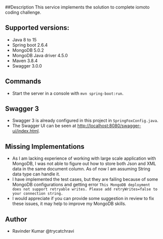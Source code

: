 ##Description
This service implements the solution to complete iomoto coding challenge.
## Supported versions:
- Java 8 to 15
- Spring boot 2.6.4
- MongoDB 5.0.2
- MongoDB Java driver 4.5.0
- Maven 3.8.4
- Swagger 3.0.0
## Commands
- Start the server in a console with `mvn spring-boot:run`.
## Swagger 3
- Swagger 3 is already configured in this project in `SpringFoxConfig.java`.
- The Swagger UI can be seen at [http://localhost:8080/swagger-ui/index.html](http://localhost:8080/swagger-ui/index.html).
## Missing Implementations
- As I am lacking experience of working with large scale application with MongoDB, I was not able to figure out how to store both Json and XML
data in the same document column. As of now I am assuming String data type can handle it.
- I have implemented the test cases, but they are failing because of some MongoDB configurations and getting error 
`This MongoDB deployment does not support retryable writes. Please add retryWrites=false to your connection string.`
- I would appreciate if you can provide some suggestion in review to fix these issues, it may help to improve my MongoDB skills.
## Author
- Ravinder Kumar @trycatchravi